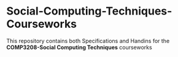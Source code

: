 # Social-Computing-Techniques-Courseworks
This repository contains both Specifications and Handins for the **COMP3208-Social Computing Techniques** courseworks

